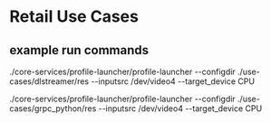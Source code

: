 # Retail Use Cases

## example run commands
./core-services/profile-launcher/profile-launcher --configdir ./use-cases/dlstreamer/res --inputsrc /dev/video4 --target_device CPU

./core-services/profile-launcher/profile-launcher --configdir ./use-cases/grpc_python/res --inputsrc /dev/video4 --target_device CPU
